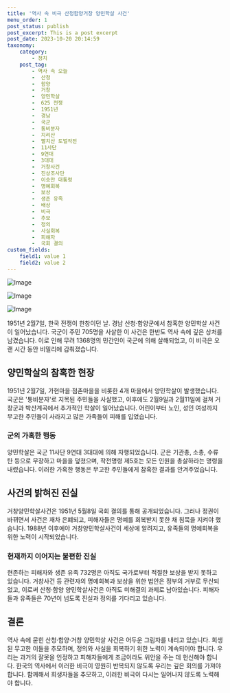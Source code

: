 ```yaml
---
title: '역사 속 비극 산청함양거창 양민학살 사건'
menu_order: 1
post_status: publish
post_excerpt: This is a post excerpt
post_date: 2023-10-20 20:14:59
taxonomy:
    category:
        - 정치
    post_tag:
        - 역사 속 오늘
        -  산청
        -  함양
        -  거창
        -  양민학살
        -  625 전쟁
        -  1951년
        -  경남
        -  국군
        -  통비분자
        -  지리산
        -  빨치산 토벌작전
        -  11사단
        -  9연대
        -  3대대
        -  거창사건
        -  진상조사단
        -  이승만 대통령
        -  명예회복
        -  보상
        -  생존 유족
        -  배상
        -  비극
        -  추모
        -  정의
        -  사실회복
        -  피해자
        -  국회 결의
custom_fields:
    field1: value 1
    field2: value 2
---
```


![Image](https://imgnews.pstatic.net/image/417/2024/02/07/0000980269_001_20240207071801460.jpg?type=w647)

![Image](https://imgnews.pstatic.net/image/417/2024/02/07/0000980269_002_20240207071801583.jpg?type=w647)

![Image](https://imgnews.pstatic.net/image/417/2024/02/07/0000980269_003_20240207071801657.jpg?type=w647)


1951년 2월7일, 한국 전쟁이 한창이던 날. 경남 산청·함양군에서 참혹한 양민학살 사건이 일어났습니다. 국군이 주민 705명을 사살한 이 사건은 한반도 역사 속에 깊은 상처를 남겼습니다. 이로 인해 무려 1368명의 민간인이 국군에 의해 살해되었고, 이 비극은 오랜 시간 동안 비밀리에 감춰졌습니다.

## 양민학살의 참혹한 현장
1951년 2월7일, 가현마을·점촌마을을 비롯한 4개 마을에서 양민학살이 발생했습니다. 국군은 '통비분자'로 지목된 주민들을 사살했고, 이후에도 2월9일과 2월11일에 걸쳐 거창군과 박산계곡에서 추가적인 학살이 일어났습니다. 어린이부터 노인, 성인 여성까지 무고한 주민들이 사라지고 많은 가족들이 피해를 입었습니다.

### 군의 가혹한 행동
양민학살은 국군 11사단 9연대 3대대에 의해 자행되었습니다. 군은 기관총, 소총, 수류탄 등으로 무장하고 마을을 덮쳤으며, 작전명령 제5호는 모든 인원을 총살하라는 명령을 내렸습니다. 이러한 가혹한 행동은 무고한 주민들에게 참혹한 결과를 안겨주었습니다.

## 사건의 밝혀진 진실
거창양민학살사건은 1951년 5월8일 국회 결의를 통해 공개되었습니다. 그러나 정권이 바뀌면서 사건은 재차 은폐되고, 피해자들은 명예를 회복받지 못한 채 침묵을 지켜야 했습니다. 1988년 이후에야 거창양민학살사건이 세상에 알려지고, 유족들의 명예회복을 위한 노력이 시작되었습니다.

### 현재까지 이어지는 불편한 진실
현존하는 피해자와 생존 유족 732명은 아직도 국가로부터 적절한 보상을 받지 못하고 있습니다. 거창사건 등 관련자의 명예회복과 보상을 위한 법안은 정부의 거부로 무산되었고, 이로써 산청·함양 양민학살사건은 아직도 미해결의 과제로 남아있습니다. 피해자들과 유족들은 70년이 넘도록 진실과 정의를 기다리고 있습니다.

## 결론
역사 속에 묻힌 산청·함양·거창 양민학살 사건은 어두운 그림자를 내리고 있습니다. 희생된 무고한 이들을 추모하며, 정의와 사실을 회복하기 위한 노력이 계속되어야 합니다. 우리는 과거의 잘못을 인정하고 피해자들에게 조금이라도 위안을 주는 데 헌신해야 합니다. 한국의 역사에서 이러한 비극이 영원히 반복되지 않도록 우리는 깊은 회의를 가져야 합니다. 함께해서 희생자들을 추모하고, 이러한 비극이 다시는 일어나지 않도록 노력해야 합니다.
